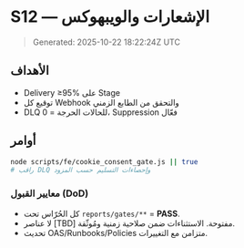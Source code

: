 # S12 — الإشعارات والويبهوكس

> Generated: 2025-10-22 18:22:24Z UTC


## الأهداف
- Delivery ≥95% على Stage
- توقيع كل Webhook والتحقق من الطابع الزمني
- DLQ للحالات الحرجة = 0، Suppression فعّال

## أوامر
```bash
node scripts/fe/cookie_consent_gate.js || true
# راقب DLQ وإحصاءات التسليم حسب المزود
```

### معايير القبول (DoD)
- كل الحُرّاس تحت `reports/gates/**` = **PASS**.
- لا عناصر [TBD] مفتوحة. الاستثناءات ضمن صلاحية زمنية ومُوثّقة.
- تحديث OAS/Runbooks/Policies متزامن مع التغييرات.
